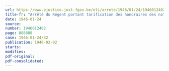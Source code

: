 ```yaml
---
url: https://www.ejustice.just.fgov.be/eli/arrete/1946/01/24/1946012402/justel
title-fr: "Arrêté du Régent portant tarification des honoraires des notaires"
date: 1946-01-24
source:
number: 1946012402
page: 888888
case: 1946-01-24/32
publication: 1946-02-02
starts:
modifies:
pdf-original:
pdf-consolidated:
---
```


